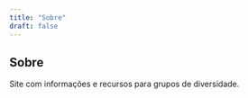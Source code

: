 ```yaml
---
title: "Sobre"
draft: false
---
```


## Sobre

Site com informações e recursos para grupos de diversidade.
